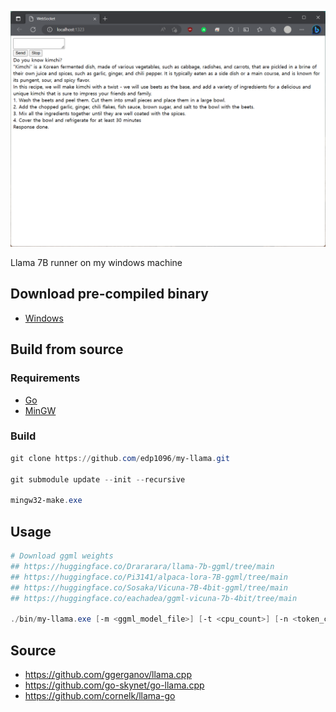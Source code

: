 ![image description](doc/screenshot.png)

Llama 7B runner on my windows machine


## Download pre-compiled binary
* [Windows](https://github.com/edp1096/my-llama/releases/download/v0.0.2/my-llama.exe)


## Build from source

### Requirements
* [Go](https://golang.org/dl)
* [MinGW](https://github.com/brechtsanders/winlibs_mingw)

### Build
```powershell
git clone https://github.com/edp1096/my-llama.git

git submodule update --init --recursive

mingw32-make.exe
```


## Usage
```powershell
# Download ggml weights
## https://huggingface.co/Drararara/llama-7b-ggml/tree/main
## https://huggingface.co/Pi3141/alpaca-lora-7B-ggml/tree/main
## https://huggingface.co/Sosaka/Vicuna-7B-4bit-ggml/tree/main
## https://huggingface.co/eachadea/ggml-vicuna-7b-4bit/tree/main

./bin/my-llama.exe [-m <ggml_model_file>] [-t <cpu_count>] [-n <token_count>]
```


## Source
* https://github.com/ggerganov/llama.cpp
* https://github.com/go-skynet/go-llama.cpp
* https://github.com/cornelk/llama-go

